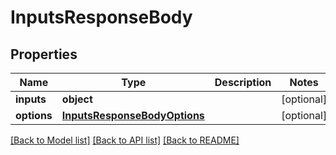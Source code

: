 # InputsResponseBody

## Properties
Name | Type | Description | Notes
------------ | ------------- | ------------- | -------------
**inputs** | **object** |  | [optional] 
**options** | [**InputsResponseBodyOptions**](InputsResponseBodyOptions.md) |  | [optional] 

[[Back to Model list]](../README.md#documentation-for-models) [[Back to API list]](../README.md#documentation-for-api-endpoints) [[Back to README]](../README.md)

